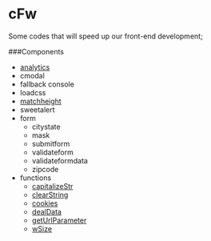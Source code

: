 # cFw
Some codes that will speed up our front-end development;

###Components
- [analytics](https://github.com/Ceicom/cFw/tree/master/dev/js/config/analytics)
- cmodal
- fallback console
- loadcss
- [matchheight](https://github.com/Ceicom/cFw/tree/master/dev/js/config/matchheight)
- sweetalert
- form
    - citystate
    - mask
    - submitform
    - validateform
    - validateformdata
    - zipcode
- functions
    - [capitalizeStr](https://github.com/Ceicom/cFw/blob/master/dev/js/plugin/funcs/#capitalizeStr)
    - [clearString](https://github.com/Ceicom/cFw/blob/master/dev/js/plugin/funcs/#clearString)
    - [cookies](https://github.com/Ceicom/cFw/blob/master/dev/js/plugin/funcs/#cookies)
    - [dealData](https://github.com/Ceicom/cFw/blob/master/dev/js/plugin/funcs/#dealData)
    - [getUrlParameter](https://github.com/Ceicom/cFw/blob/master/dev/js/plugin/funcs/#getUrlParameter)
    - [wSize](https://github.com/Ceicom/cFw/blob/master/dev/js/plugin/funcs/#wSize)